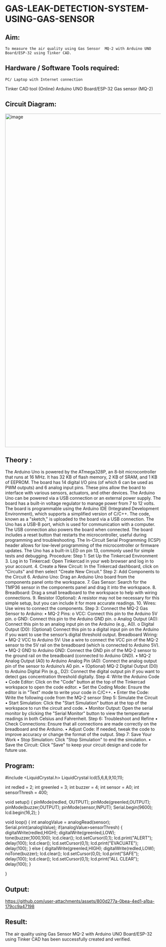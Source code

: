 # GAS-LEAK-DETECTION-SYSTEM-USING-GAS-SENSOR

## Aim:
	To measure the air quality using Gas Sensor  MQ-2 with Arduino UNO Board/ESP-32 using Tinker CAD.

## Hardware / Software Tools required:
	PC/ Laptop with Internet connection
  Tinker CAD tool (Online)
	Arduino UNO Board/ESP-32
  Gas sensor (MQ-2)
	
## Circuit Diagram:

 <img width="1920" height="1080" alt="image" src="https://github.com/user-attachments/assets/b23b7ff2-c169-463a-9966-24fd805e1b24" />


## Theory :
 The Arduino Uno is powered by the ATmega328P, an 8-bit microcontroller that runs at 16 MHz. It has 32 KB of flash memory, 2 KB of SRAM, and 1 KB of EEPROM. The board 
has 14 digital I/O pins (of which 6 can be used as PWM outputs) and 6 analog input pins. These pins allow the board to interface with various sensors, actuators, and other devices.
The Arduino Uno can be powered via a USB connection or an external power supply. The board has a built-in voltage regulator to manage power from 7 to 12 volts.
The board is programmable using the Arduino IDE (Integrated Development Environment), which supports a simplified version of C/C++. The code, known as a "sketch," is uploaded to the board via a USB connection. The Uno has a USB-B port, which is used for communication with a computer. The USB connection also powers the board when connected. The board includes a reset button that restarts the microcontroller, useful during programming and troubleshooting. The In-Circuit Serial Programming (ICSP) header allows for low-level programming of the microcontroller or firmware updates. The Uno has a built-in LED on pin 13, commonly used for simple tests and debugging.
Procedure:
Step 1: Set Up the Tinkercad Environment
3.	Log in to Tinkercad: Open Tinkercad in your web browser and log in to your account.
4.	Create a New Circuit: In the Tinkercad dashboard, click on "Circuits" and then select "Create New Circuit."
Step 2: Add Components to the Circuit
6.	Arduino Uno: Drag an Arduino Uno board from the components panel onto the workspace.
7.	Gas Sensor: Search for the TMP36 sensor in the components panel and drag it into the workspace.
8.	Breadboard: Drag a small breadboard to the workspace to help with wiring connections.
9.	Resistor (Optional): A resistor may not be necessary for this simple setup, but you can include it for more accurate readings.
10.	Wires: Use wires to connect the components.
Step 3: Connect the MQ-2 Gas Sensor to Arduino:
•	MQ-2 Pins:
o	VCC: Connect this pin to the Arduino 5V pin.
o	GND: Connect this pin to the Arduino GND pin.
o	Analog Output (A0): Connect this pin to an analog input pin on the Arduino (e.g., A0).
o	Digital Output (D0): (Optional) Connect this pin to a digital input pin on the Arduino if you want to use the sensor’s digital threshold output.
Breadboard Wiring:
•	MQ-2 VCC to Arduino 5V: Use a wire to connect the VCC pin of the MQ-2 sensor to the 5V rail on the breadboard (which is connected to Arduino 5V).
•	MQ-2 GND to Arduino GND: Connect the GND pin of the MQ-2 sensor to the ground rail on the breadboard (connected to Arduino GND).
•	MQ-2 Analog Output (A0) to Arduino Analog Pin (A0): Connect the analog output pin of the sensor to Arduino’s A0 pin.
•	(Optional) MQ-2 Digital Output (D0) to Arduino Digital Pin (e.g., D2): Connect the digital output pin if you want to detect gas concentration threshold digitally.
Step 4: Write the Arduino Code
•	Code Editor: Click on the "Code" button at the top of the Tinkercad workspace to open the code editor.
•	Set the Coding Mode: Ensure the editor is in "Text" mode to write your code in C/C++.
•	Enter the Code: Write the following code from the MQ-2  sensor
Step 5: Simulate the Circuit
•	Start Simulation: Click the "Start Simulation" button at the top of the workspace to run the circuit and code.
•	Monitor Output: Open the serial monitor by clicking the "Serial Monitor" button to view the temperature readings in both Celsius and Fahrenheit.
Step 6: Troubleshoot and Refine
•	Check Connections: Ensure that all connections are made correctly on the breadboard and the Arduino.
•	Adjust Code: If needed, tweak the code to improve accuracy or change the format of the output.
Step 7: Save Your Work
•	Stop Simulation: Click "Stop Simulation" to end the simulation.
•	Save the Circuit: Click "Save" to keep your circuit design and code for future use.

## Program:
#include <LiquidCrystal.h>
LiquidCrystal lcd(5,6,8,9,10,11);
  
int redled = 2;
int greenled = 3;
int buzzer = 4;
int sensor = A0;
int sensorThresh = 400;

void setup()
{
pinMode(redled, OUTPUT);
pinMode(greenled,OUTPUT);
pinMode(buzzer,OUTPUT);
pinMode(sensor,INPUT);
Serial.begin(9600);
lcd.begin(16,2);
}

void loop()
{
  int analogValue = analogRead(sensor);
  Serial.print(analogValue);
  if(analogValue>sensorThresh)
  {
    digitalWrite(redled,HIGH);
    digitalWrite(greenled,LOW);
    tone(buzzer,1000,100);
    lcd.clear();
    lcd.setCursor(0,1);
    lcd.print("ALERT");
    delay(100);
    lcd.clear();
    lcd.setCursor(0,1);
    lcd.print("EVACUATE");
    delay(100);
  }
  else
  {
    digitalWrite(greenled,HIGH);
    digitalWrite(redled,LOW);
    noTone(buzzer);
    lcd.clear();
    lcd.setCursor(0,0);
    lcd.print("SAFE");
    delay(100);
    lcd.clear();
    lcd.setCursor(0,1);
    lcd.print("ALL CLEAR");
    delay(100);
  }  
     
}



## Output:


https://github.com/user-attachments/assets/800d277a-0bea-4ed1-a1ba-179cc9a47198


## Result:
The air quality using Gas Sensor  MQ-2 with Arduino UNO Board/ESP-32 using Tinker CAD has been successfully created and verified.

 

